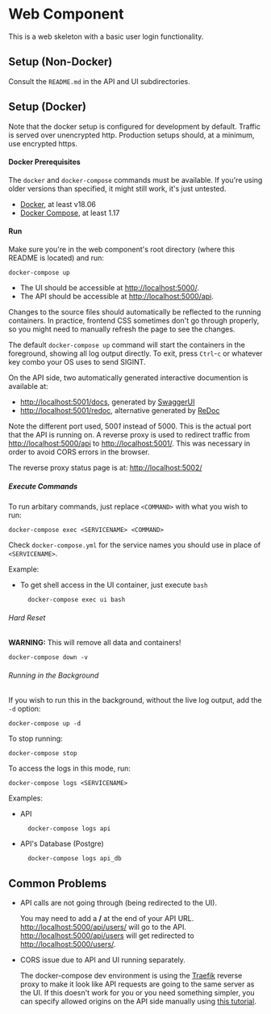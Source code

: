 # Web Component

This is a web skeleton with a basic user login functionality.

## Setup (Non-Docker)

Consult the `README.md` in the API and UI subdirectories.

## Setup (Docker)

Note that the docker setup is configured for development by default. Traffic is served over unencrypted http. Production setups should, at a minimum, use encrypted https.

#### Docker Prerequisites

The `docker` and `docker-compose` commands must be available. If you're using older versions than specified, it might still work, it's just untested.

* [Docker](https://docs.docker.com/install/), at least v18.06
* [Docker Compose](https://docs.docker.com/compose/install/), at least 1.17

#### Run

Make sure you're in the web component's root directory (where this README is located) and run:

    docker-compose up

* The UI should be accessible at [http://localhost:5000/](http://localhost:5000/).
* The API should be accessible at [http://localhost:5000/api](http://localhost:5000/api).

Changes to the source files should automatically be reflected to the running containers. In practice, frontend CSS sometimes don't go through properly, so you might need to manually refresh the page to see the changes.

The default `docker-compose up` command will start the containers in the foreground, showing all log output directly. To exit, press `Ctrl`-`c` or whatever key combo your OS uses to send SIGINT.

On the API side, two automatically generated interactive documention is available at:

* [http://localhost:5001/docs](http://localhost:5001/docs), generated by [SwaggerUI](https://github.com/swagger-api/swagger-ui)
* [http://localhost:5001/redoc](http://localhost:5001/redoc), alternative generated by [ReDoc](https://github.com/Rebilly/ReDoc)

Note the different port used, 500*1* instead of 5000. This is the actual port that the API is running on. A reverse proxy is used to redirect traffic from [http://localhost:5000/api](http://localhost:5000/api) to [http://localhost:5001/](http://localhost:5001/). This was necessary in order to avoid CORS errors in the browser.

The reverse proxy status page is at: [http://localhost:5002/](http://localhost:5002/)

##### Execute Commands

To run arbitary commands, just replace `<COMMAND>` with what you wish to run:

    docker-compose exec <SERVICENAME> <COMMAND>

Check `docker-compose.yml` for the service names you should use in place of `<SERVICENAME>`.

Example:

* To get shell access in the UI container, just execute `bash`

        docker-compose exec ui bash

###### Hard Reset

**WARNING:** This will remove all data and containers!

    docker-compose down -v


###### Running in the Background

If you wish to run this in the background, without the live log output, add the `-d` option:

    docker-compose up -d

To stop running:

    docker-compose stop


To access the logs in this mode, run: 

    docker-compose logs <SERVICENAME>

Examples:

* API  

        docker-compose logs api

* API's Database (Postgre)

        docker-compose logs api_db

## Common Problems

* API calls are not going through (being redirected to the UI).

  You may need to add a **/** at the end of your API URL. [http://localhost:5000/api/users/](http://localhost:5000/api/users/) will go to the API. [http://localhost:5000/api/users](http://localhost:5000/api/users) will get redirected to [http://localhost:5000/users/](http://localhost:5000/users/).

* CORS issue due to API and UI running separately.

  The docker-compose dev environment is using the [Traefik](https://docs.traefik.io/) reverse proxy to make it look like API requests are going to the same server as the UI. If this doesn't work for you or you need something simpler, you can specify allowed origins on the API side manually using [this tutorial](https://fastapi.tiangolo.com/tutorial/cors/).
